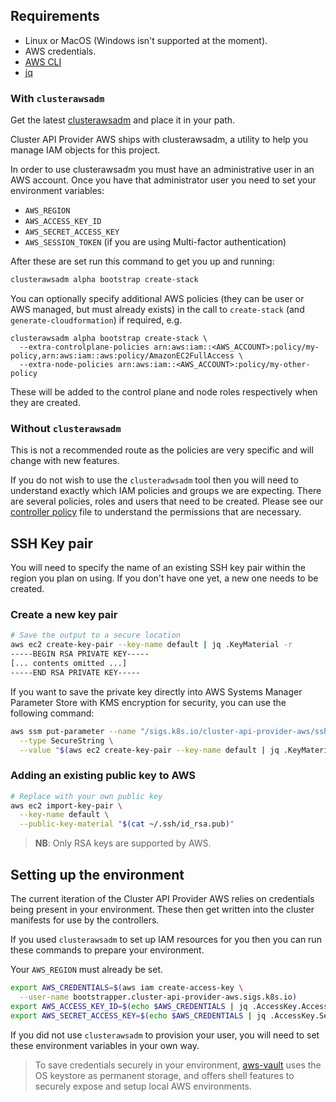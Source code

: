 <!-- NB: This page is meant to be embedded in Cluster API book -->

## Requirements

- Linux or MacOS (Windows isn't supported at the moment).
- AWS credentials.
- [AWS CLI](https://docs.aws.amazon.com/cli/latest/userguide/installing.html)
- [jq](https://stedolan.github.io/jq/download/)

### With `clusterawsadm`

Get the latest [clusterawsadm](https://github.com/kubernetes-sigs/cluster-api-provider-aws/releases)
and place it in your path.

Cluster API Provider AWS ships with clusterawsadm, a utility to help you manage
IAM objects for this project.

In order to use clusterawsadm you must have an administrative user in an AWS account.
Once you have that administrator user you need to set your environment variables:

* `AWS_REGION`
* `AWS_ACCESS_KEY_ID`
* `AWS_SECRET_ACCESS_KEY`
* `AWS_SESSION_TOKEN` (if you are using Multi-factor authentication)

After these are set run this command to get you up and running:

```bash
clusterawsadm alpha bootstrap create-stack
```

You can optionally specify additional AWS policies (they can be user or AWS managed, but must already exists) in the call to `create-stack` (and `generate-cloudformation`) if required, e.g.

```
clusterawsadm alpha bootstrap create-stack \
  --extra-controlplane-policies arn:aws:iam::<AWS_ACCOUNT>:policy/my-policy,arn:aws:iam::aws:policy/AmazonEC2FullAccess \
  --extra-node-policies arn:aws:iam::<AWS_ACCOUNT>:policy/my-other-policy
```

These will be added to the control plane and node roles respectively when they are created.

### Without `clusterawsadm`

This is not a recommended route as the policies are very specific and will
change with new features.

If you do not wish to use the `clusteradwsadm` tool then you will need to
understand exactly which IAM policies and groups we are expecting. There are
several policies, roles and users that need to be created. Please see our
[controller policy][controllerpolicy] file to understand the permissions that are necessary.

[controllerpolicy]: https://github.com/kubernetes-sigs/cluster-api-provider-aws/blob/0e543e0eb30a7065c967f5df8d6abd872aa4ff0c/pkg/cloud/aws/services/cloudformation/bootstrap.go#L149-L188

## SSH Key pair

You will need to specify the name of an existing SSH key pair within the region
you plan on using. If you don't have one yet, a new one needs to be created.

### Create a new key pair

```bash
# Save the output to a secure location
aws ec2 create-key-pair --key-name default | jq .KeyMaterial -r
-----BEGIN RSA PRIVATE KEY-----
[... contents omitted ...]
-----END RSA PRIVATE KEY-----
```

If you want to save the private key directly into AWS Systems Manager Parameter
Store with KMS encryption for security, you can use the following command:

```bash
aws ssm put-parameter --name "/sigs.k8s.io/cluster-api-provider-aws/ssh-key" \
  --type SecureString \
  --value "$(aws ec2 create-key-pair --key-name default | jq .KeyMaterial -r)"
```

### Adding an existing public key to AWS

```bash
# Replace with your own public key
aws ec2 import-key-pair \
  --key-name default \
  --public-key-material "$(cat ~/.ssh/id_rsa.pub)"
```

> **NB**: Only RSA keys are supported by AWS.

## Setting up the environment

The current iteration of the Cluster API Provider AWS relies on credentials
being present in your environment. These then get written into the cluster
manifests for use by the controllers.

If you used `clusterawsadm` to set up IAM resources for you then you can run
these commands to prepare your environment.

Your `AWS_REGION` must already be set.

```bash
export AWS_CREDENTIALS=$(aws iam create-access-key \
  --user-name bootstrapper.cluster-api-provider-aws.sigs.k8s.io)
export AWS_ACCESS_KEY_ID=$(echo $AWS_CREDENTIALS | jq .AccessKey.AccessKeyId -r)
export AWS_SECRET_ACCESS_KEY=$(echo $AWS_CREDENTIALS | jq .AccessKey.SecretAccessKey -r)
```

If you did not use `clusterawsadm` to provision your user, you will need to set
these environment variables in your own way.

> To save credentials securely in your environment, [aws-vault](https://github.com/99designs/aws-vault) uses
> the OS keystore as permanent storage, and offers shell features to securely
> expose and setup local AWS environments.
